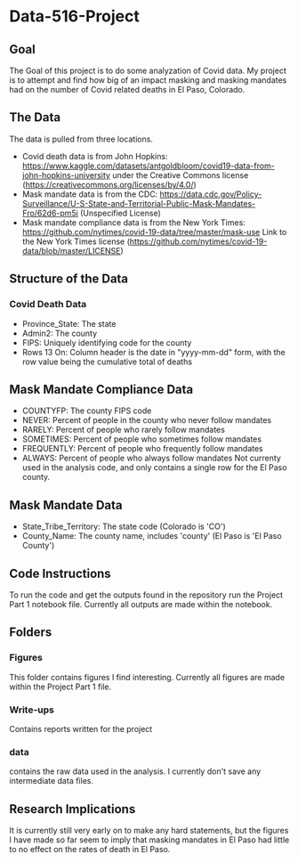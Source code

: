 # Data-516-Project

## Goal
The Goal of this project is to do some analyzation of Covid data. My project is to attempt and find how big of an impact masking and masking mandates had on the number of Covid related deaths in El Paso, Colorado.

## The Data
The data is pulled from three locations.
* Covid death data is from John Hopkins: https://www.kaggle.com/datasets/antgoldbloom/covid19-data-from-john-hopkins-university
under the Creative Commons license (https://creativecommons.org/licenses/by/4.0/)
* Mask mandate data is from the CDC: https://data.cdc.gov/Policy-Surveillance/U-S-State-and-Territorial-Public-Mask-Mandates-Fro/62d6-pm5i
(Unspecified License)
* Mask mandate compliance data is from the New York Times: https://github.com/nytimes/covid-19-data/tree/master/mask-use
Link to the New York Times license (https://github.com/nytimes/covid-19-data/blob/master/LICENSE)

## Structure of the Data
### Covid Death Data
* Province_State: The state
* Admin2: The county
* FIPS: Uniquely identifying code for the county
* Rows 13 On: Column header is the date in "yyyy-mm-dd" form, with the row value being the cumulative total of deaths

## Mask Mandate Compliance Data
* COUNTYFP: The county FIPS code
* NEVER: Percent of people in the county who never follow mandates
* RARELY: Percent of people who rarely follow mandates
* SOMETIMES: Percent of people who sometimes follow mandates
* FREQUENTLY: Percent of people who frequently follow mandates
* ALWAYS: Percent of people who always follow mandates
Not currenty used in the analysis code, and only contains a single row for the El Paso county.

## Mask Mandate Data
* State_Tribe_Territory: The state code (Colorado is 'CO')
* County_Name: The county name, includes 'county' (El Paso is 'El Paso County')

## Code Instructions
To run the code and get the outputs found in the repository run the Project Part 1 notebook file. Currently all outputs are made within the notebook.

## Folders
### Figures
This folder contains figures I find interesting. Currently all figures are made within the Project Part 1 file.

### Write-ups
Contains reports written for the project

### data
contains the raw data used in the analysis. I currently don't save any intermediate data files.

## Research Implications
It is currently still very early on to make any hard statements, but the figures I have made so far seem to imply that masking mandates in El Paso had little to no effect on the rates of death in El Paso.

